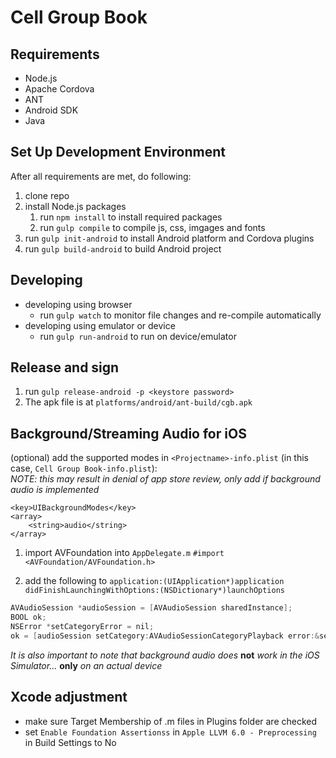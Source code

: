 Cell Group Book
=========

## Requirements
- Node.js
- Apache Cordova
- ANT
- Android SDK
- Java

## Set Up Development Environment
After all requirements are met, do following:

1. clone repo
2. install Node.js packages
    1. run `npm install` to install required packages
    2. run `gulp compile` to compile js, css, imgages and fonts
3. run `gulp init-android` to install Android platform and Cordova plugins
4. run `gulp build-android` to build Android project
 
## Developing
- developing using browser
    - run `gulp watch` to monitor file changes and re-compile automatically
- developing using emulator or device
    - run `gulp run-android` to run on device/emulator

## Release and sign
1. run `gulp release-android -p <keystore password>`
2. The apk file is at `platforms/android/ant-build/cgb.apk`

## Background/Streaming Audio for iOS
(optional) add the supported modes in `<Projectname>-info.plist` (in this case, `Cell Group Book-info.plist`):  
*NOTE: this may result in denial of app store review, only add if background audio is implemented*
```
<key>UIBackgroundModes</key>
<array>
	<string>audio</string>
</array>
```
1. import AVFoundation into `AppDelegate.m` `#import <AVFoundation/AVFoundation.h>`

2. add the following to `application:(UIApplication*)application didFinishLaunchingWithOptions:(NSDictionary*)launchOptions`

```objective-c
AVAudioSession *audioSession = [AVAudioSession sharedInstance];
BOOL ok;
NSError *setCategoryError = nil;
ok = [audioSession setCategory:AVAudioSessionCategoryPlayback error:&setCategoryError];
```

*It is also important to note that background audio does* **not** *work in the iOS Simulator...* **only** *on an actual device*

## Xcode adjustment
- make sure Target Membership of .m files in Plugins folder are checked
- set `Enable Foundation Assertionss` in `Apple LLVM 6.0 - Preprocessing` in Build Settings to No
